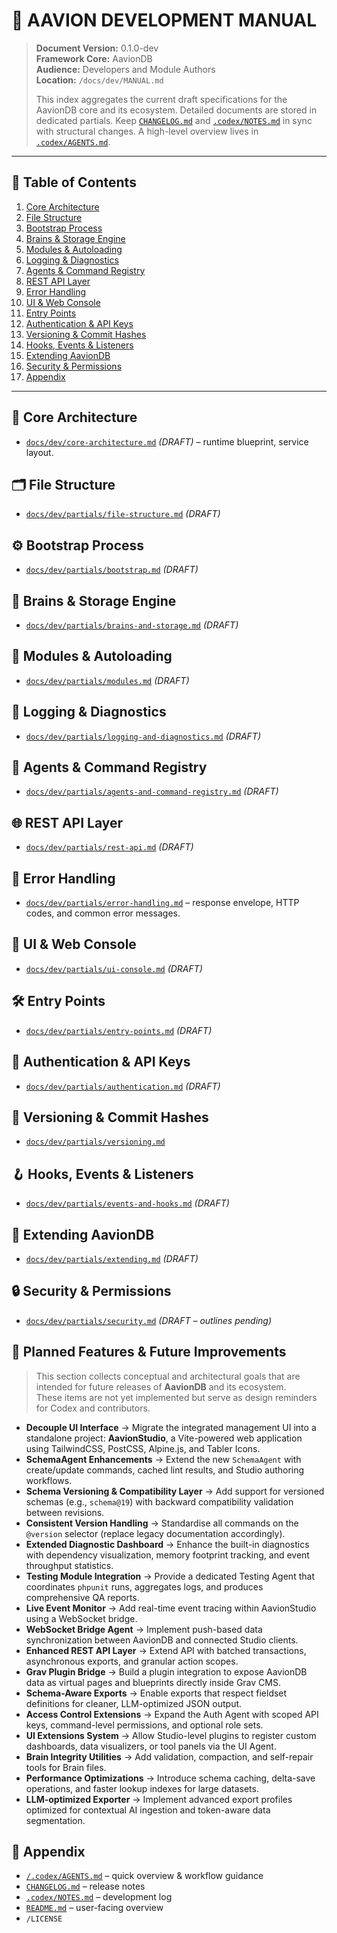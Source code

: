 # 🧩 AAVION DEVELOPMENT MANUAL

> **Document Version:** 0.1.0-dev  
> **Framework Core:** AavionDB  
> **Audience:** Developers and Module Authors  
> **Location:** `/docs/dev/MANUAL.md`
>
> This index aggregates the current draft specifications for the AavionDB core and its ecosystem.
> Detailed documents are stored in dedicated partials. Keep [`CHANGELOG.md`](../../CHANGELOG.md) and
> [`.codex/NOTES.md`](../../.codex/NOTES.md) in sync with structural changes. A high-level overview lives in
> [`.codex/AGENTS.md`](../../.codex/AGENTS.md).

---

## 📘 Table of Contents
1. [Core Architecture](#-core-architecture)  
2. [File Structure](#-file-structure)  
3. [Bootstrap Process](#-bootstrap-process)  
4. [Brains & Storage Engine](#-brains--storage-engine)  
5. [Modules & Autoloading](#-modules--autoloading)  
6. [Logging & Diagnostics](#-logging--diagnostics)  
7. [Agents & Command Registry](#-agents--command-registry)  
8. [REST API Layer](#-rest-api-layer)  
9. [Error Handling](#-error-handling)  
10. [UI & Web Console](#-ui--web-console)  
11. [Entry Points](#-entry-points)  
12. [Authentication & API Keys](#-authentication--api-keys)  
13. [Versioning & Commit Hashes](#-versioning--commit-hashes)  
14. [Hooks, Events & Listeners](#-hooks-events--listeners)  
15. [Extending AavionDB](#-extending-aaviondb)  
16. [Security & Permissions](#-security--permissions)  
17. [Appendix](#-appendix)

---

## 🧠 Core Architecture
- [`docs/dev/core-architecture.md`](./partials/core-architecture.md) *(DRAFT)* – runtime blueprint, service layout.

## 🗂️ File Structure
- [`docs/dev/partials/file-structure.md`](./partials/file-structure.md) *(DRAFT)*

## ⚙️ Bootstrap Process
- [`docs/dev/partials/bootstrap.md`](./partials/bootstrap.md) *(DRAFT)*

## 🧩 Brains & Storage Engine
- [`docs/dev/partials/brains-and-storage.md`](./partials/brains-and-storage.md) *(DRAFT)*

## 🧱 Modules & Autoloading
- [`docs/dev/partials/modules.md`](./partials/modules.md) *(DRAFT)*

## 📝 Logging & Diagnostics
- [`docs/dev/partials/logging-and-diagnostics.md`](./partials/logging-and-diagnostics.md) *(DRAFT)*

## 🧠 Agents & Command Registry
- [`docs/dev/partials/agents-and-command-registry.md`](./partials/agents-and-command-registry.md) *(DRAFT)*

## 🌐 REST API Layer
- [`docs/dev/partials/rest-api.md`](./partials/rest-api.md) *(DRAFT)* 

## 🚨 Error Handling
- [`docs/dev/partials/error-handling.md`](./partials/error-handling.md) – response envelope, HTTP codes, and common error messages.

## 🎨 UI & Web Console
- [`docs/dev/partials/ui-console.md`](./partials/ui-console.md) *(DRAFT)*

## 🛠️ Entry Points
- [`docs/dev/partials/entry-points.md`](./partials/entry-points.md) *(DRAFT)*

## 🔐 Authentication & API Keys
- [`docs/dev/partials/authentication.md`](./partials/authentication.md) *(DRAFT)*

## 🧬 Versioning & Commit Hashes
- [`docs/dev/partials/versioning.md`](./partials/versioning.md)

## 🪝 Hooks, Events & Listeners
- [`docs/dev/partials/events-and-hooks.md`](./partials/events-and-hooks.md) *(DRAFT)*

## 🧩 Extending AavionDB
- [`docs/dev/partials/extending.md`](./partials/extending.md) *(DRAFT)*

## 🔒 Security & Permissions
- [`docs/dev/partials/security.md`](./partials/security.md) *(DRAFT – outlines pending)*

## 🧭 Planned Features & Future Improvements

> This section collects conceptual and architectural goals that are intended for future releases of **AavionDB** and its ecosystem.  
> These items are not yet implemented but serve as design reminders for Codex and contributors.

- **Decouple UI Interface** → Migrate the integrated management UI into a standalone project: **AavionStudio**, a Vite-powered web application using TailwindCSS, PostCSS, Alpine.js, and Tabler Icons.  
- **SchemaAgent Enhancements** → Extend the new `SchemaAgent` with create/update commands, cached lint results, and Studio authoring workflows. 
- **Schema Versioning & Compatibility Layer** → Add support for versioned schemas (e.g., `schema@19`) with backward compatibility validation between revisions.  
- **Consistent Version Handling** → Standardise all commands on the `@version` selector (replace legacy documentation accordingly).  
- **Extended Diagnostic Dashboard** → Enhance the built-in diagnostics with dependency visualization, memory footprint tracking, and event throughput statistics.  
- **Testing Module Integration** → Provide a dedicated Testing Agent that coordinates `phpunit` runs, aggregates logs, and produces comprehensive QA reports.  
- **Live Event Monitor** → Add real-time event tracing within AavionStudio using a WebSocket bridge.  
- **WebSocket Bridge Agent** → Implement push-based data synchronization between AavionDB and connected Studio clients.  
- **Enhanced REST API Layer** → Extend API with batched transactions, asynchronous exports, and granular action scopes.  
- **Grav Plugin Bridge** → Build a plugin integration to expose AavionDB data as virtual pages and blueprints directly inside Grav CMS.  
- **Schema-Aware Exports** → Enable exports that respect fieldset definitions for cleaner, LLM-optimized JSON output.  
- **Access Control Extensions** → Expand the Auth Agent with scoped API keys, command-level permissions, and optional role sets.  
- **UI Extensions System** → Allow Studio-level plugins to register custom dashboards, data visualizers, or tool panels via the UI Agent.  
- **Brain Integrity Utilities** → Add validation, compaction, and self-repair tools for Brain files.  
- **Performance Optimizations** → Introduce schema caching, delta-save operations, and faster lookup indexes for large datasets.  
- **LLM-optimized Exporter** → Implement advanced export profiles optimized for contextual AI ingestion and token-aware data segmentation.

## 📎 Appendix
- [`/.codex/AGENTS.md`](../../.codex/AGENTS.md) – quick overview & workflow guidance  
- [`CHANGELOG.md`](../../CHANGELOG.md) – release notes  
- [`.codex/NOTES.md`](../../.codex/NOTES.md) – development log  
- [`README.md`](../../README.md) – user-facing overview  
- `/LICENSE`
